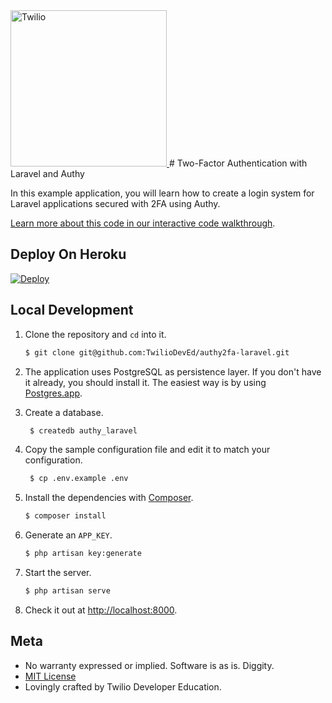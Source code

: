 <a href="https://www.twilio.com">
  <img src="https://static0.twilio.com/marketing/bundles/marketing/img/logos/wordmark-red.svg" alt="Twilio" width="250" />
</a>
# Two-Factor Authentication with Laravel and Authy

In this example application, you will learn how to create a login system
 for Laravel applications secured with 2FA using Authy.

[Learn more about this code in our interactive code walkthrough](https://www.twilio.com/docs/howto/walkthrough/two-factor-authentication/php/laravel).

## Deploy On Heroku

[![Deploy](https://www.herokucdn.com/deploy/button.svg)](https://heroku.com/deploy?template=https://github.com/TwilioDevEd/authy2fa-laravel)

## Local Development

1. Clone the repository and `cd` into it.

    ```bash
    $ git clone git@github.com:TwilioDevEd/authy2fa-laravel.git
    ```
    
1. The application uses PostgreSQL as persistence layer. If you
  don't have it already, you should install it. The easiest way is by
  using [Postgres.app](http://postgresapp.com/).

1. Create a database.

    ```bash
     $ createdb authy_laravel
    ```

1. Copy the sample configuration file and edit it to match your 
   configuration.

    ```bash
     $ cp .env.example .env 
    ```

1. Install the dependencies with [Composer](https://getcomposer.org/).

    ```bash
    $ composer install
    ```

1. Generate an `APP_KEY`.

    ```bash
    $ php artisan key:generate
    ```
   
1. Start the server.

    ```bash
    $ php artisan serve
    ```   

1. Check it out at [http://localhost:8000](http://localhost:8000).

## Meta

* No warranty expressed or implied. Software is as is. Diggity.
* [MIT License](http://www.opensource.org/licenses/mit-license.html)
* Lovingly crafted by Twilio Developer Education.

